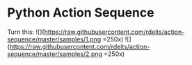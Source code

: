 # Python Action Sequence

Turn this:
![](https://raw.githubusercontent.com/rdeits/action-sequence/master/samples/1.png =250x) ![](https://raw.githubusercontent.com/rdeits/action-sequence/master/samples/2.png =250x)
